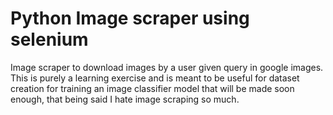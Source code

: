 # Python Image scraper using selenium
Image scraper to download images by a user given query in google images. This is purely a learning exercise and is meant to be useful for dataset creation for training an image classifier model that will be made soon enough, that being said I hate image scraping so much.
